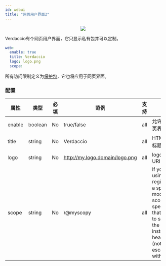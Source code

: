 ```yaml
---
id: webui
title: "网页用户界面2"
---
```



<p align="center"><img src="https://github.com/verdaccio/verdaccio/blob/master/assets/gif/verdaccio_big_30.gif?raw=true"></p>

Verdaccio有个网页用户界面，它只显示私有包并可以定制。

```yaml
web:
  enable: true
  title: Verdaccio
  logo: logo.png
  scope:
```

所有访问限制定义为[保护包](protect-your-dependencies.md)，它也将应用于网页界面。

### 配置

| 属性     | 类型      | 必填 | 范例                             | 支持  | 描述          |
| ------ | ------- | -- | ------------------------------ | --- | ----------- |
| enable | boolean | No | true/false                     | all | 允许显示网页界面    |
| title  | string  | No | Verdaccio                      | all | HTML 页眉标题说明 |
| logo   | string  | No | http://my.logo.domain/logo.png | all | logo 位于的URI |
| scope  | string  | No | \\@myscopy                     | all | If you're using this registry for a specific module scope, specify that scope to set it in the webui instructions header (note: escape @ with \\@) |
